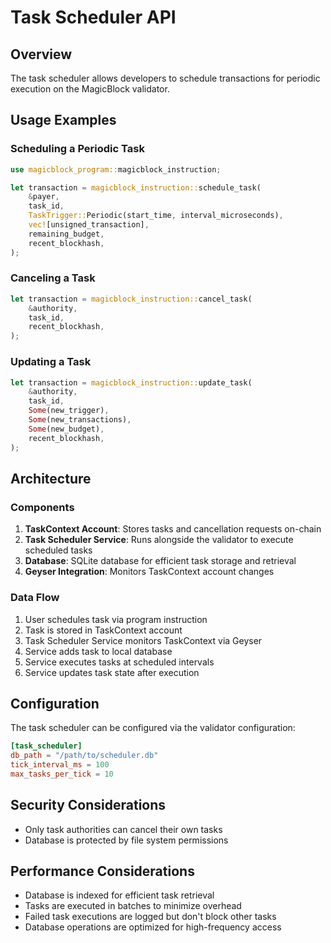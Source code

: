 # Task Scheduler API

## Overview
The task scheduler allows developers to schedule transactions for periodic execution on the MagicBlock validator.

## Usage Examples

### Scheduling a Periodic Task
```rust
use magicblock_program::magicblock_instruction;

let transaction = magicblock_instruction::schedule_task(
    &payer,
    task_id,
    TaskTrigger::Periodic(start_time, interval_microseconds),
    vec![unsigned_transaction],
    remaining_budget,
    recent_blockhash,
);
```

### Canceling a Task
```rust
let transaction = magicblock_instruction::cancel_task(
    &authority,
    task_id,
    recent_blockhash,
);
```

### Updating a Task
```rust
let transaction = magicblock_instruction::update_task(
    &authority,
    task_id,
    Some(new_trigger),
    Some(new_transactions),
    Some(new_budget),
    recent_blockhash,
);
```

## Architecture

### Components

1. **TaskContext Account**: Stores tasks and cancellation requests on-chain
2. **Task Scheduler Service**: Runs alongside the validator to execute scheduled tasks
3. **Database**: SQLite database for efficient task storage and retrieval
4. **Geyser Integration**: Monitors TaskContext account changes

### Data Flow

1. User schedules task via program instruction
2. Task is stored in TaskContext account
3. Task Scheduler Service monitors TaskContext via Geyser
4. Service adds task to local database
5. Service executes tasks at scheduled intervals
6. Service updates task state after execution

## Configuration

The task scheduler can be configured via the validator configuration:

```toml
[task_scheduler]
db_path = "/path/to/scheduler.db"
tick_interval_ms = 100
max_tasks_per_tick = 10
```

## Security Considerations

- Only task authorities can cancel their own tasks
- Database is protected by file system permissions

## Performance Considerations

- Database is indexed for efficient task retrieval
- Tasks are executed in batches to minimize overhead
- Failed task executions are logged but don't block other tasks
- Database operations are optimized for high-frequency access 